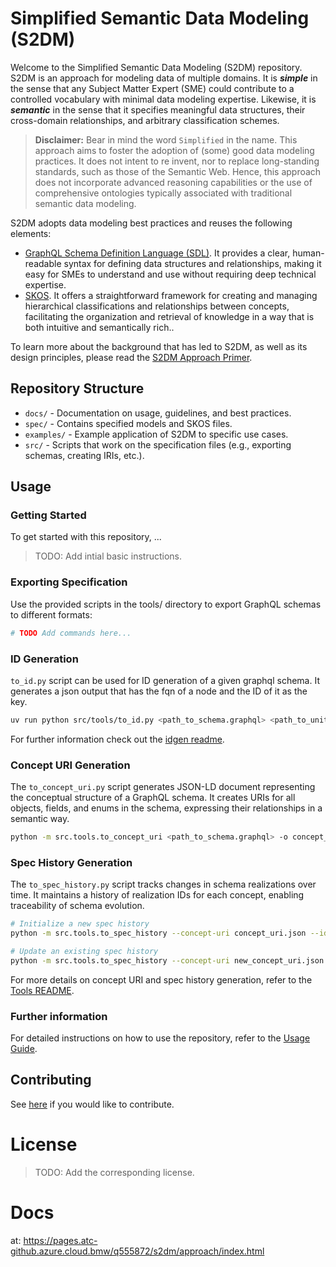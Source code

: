 # Simplified Semantic Data Modeling (S2DM)
Welcome to the Simplified Semantic Data Modeling (S2DM) repository.
S2DM is an approach for modeling data of multiple domains.
It is **_simple_** in the sense that any Subject Matter Expert (SME) could contribute to a controlled vocabulary with minimal data modeling expertise.
Likewise, it is **_semantic_** in the sense that it specifies meaningful data structures, their cross-domain relationships, and arbitrary classification schemes.

> **Disclaimer:** Bear in mind the word `Simplified` in the name.
This approach aims to foster the adoption of (some) good data modeling practices.
It does not intent to re invent, nor to replace long-standing standards, such as those of the Semantic Web.
Hence, this approach does not incorporate advanced reasoning capabilities or the use of comprehensive ontologies typically associated with traditional semantic data modeling.


S2DM adopts data modeling best practices and reuses the following elements:
- [GraphQL Schema Definition Language (SDL)](https://graphql.org/learn/schema/).
It provides a clear, human-readable syntax for defining data structures and relationships, making it easy for SMEs to understand and use without requiring deep technical expertise.
- [SKOS](https://www.w3.org/2004/02/skos/).
It offers a straightforward framework for creating and managing hierarchical classifications and relationships between concepts, facilitating the organization and retrieval of knowledge in a way that is both intuitive and semantically rich..

To learn more about the background that has led to S2DM, as well as its design principles, please read the [S2DM Approach Primer](docs/s2dm_approach_primer.md).
## Repository Structure

- `docs/` - Documentation on usage, guidelines, and best practices.
- `spec/` - Contains specified models and SKOS files.
- `examples/` - Example application of S2DM to specific use cases.
- `src/` - Scripts that work on the specification files (e.g., exporting schemas, creating IRIs, etc.).

## Usage
### Getting Started
To get started with this repository, ...
> TODO: Add intial basic instructions.

### Exporting Specification
Use the provided scripts in the tools/ directory to export GraphQL schemas to different formats:
```bash
# TODO Add commands here...
```

### ID Generation

`to_id.py` script can be used for ID generation of a given graphql schema.
It generates a json output that has the fqn of a node and the ID of it as the key.

```bash
uv run python src/tools/to_id.py <path_to_schema.graphql> <path_to_units.yaml> -o output.json
```

For further information check out the [idgen readme](src/idgen/README.md).

### Concept URI Generation

The `to_concept_uri.py` script generates JSON-LD document representing the conceptual structure of a GraphQL schema. It creates URIs for all objects, fields, and enums in the schema, expressing their relationships in a semantic way.

```bash
python -m src.tools.to_concept_uri <path_to_schema.graphql> -o concept_uri.json --namespace "https://example.org/vss#" --prefix "ns"
```

### Spec History Generation

The `to_spec_history.py` script tracks changes in schema realizations over time. It maintains a history of realization IDs for each concept, enabling traceability of schema evolution.

```bash
# Initialize a new spec history
python -m src.tools.to_spec_history --concept-uri concept_uri.json --ids concept_ids.json --output spec_history.json --init

# Update an existing spec history
python -m src.tools.to_spec_history --concept-uri new_concept_uri.json --ids new_concept_ids.json --spec-history spec_history.json --output updated_spec_history.json --update
```

For more details on concept URI and spec history generation, refer to the [Tools README](src/tools/README.md).

### Further information
For detailed instructions on how to use the repository, refer to the [Usage Guide](docs/usage_guide.md).

## Contributing

See [here](docs/CONTRIBUTING.md) if you would like to contribute.

# License
> TODO: Add the corresponding license.

# Docs

at: https://pages.atc-github.azure.cloud.bmw/q555872/s2dm/approach/index.html
